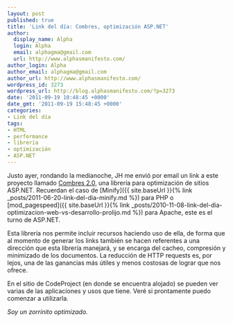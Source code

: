 ```yaml
---
layout: post
published: true
title: 'Link del día: Combres, optimización ASP.NET'
author:
  display_name: Alpha
  login: Alpha
  email: alphagma@gmail.com
  url: http://www.alphasmanifesto.com/
author_login: Alpha
author_email: alphagma@gmail.com
author_url: http://www.alphasmanifesto.com/
wordpress_id: 3273
wordpress_url: http://blog.alphasmanifesto.com/?p=3273
date: '2011-09-19 10:48:45 +0000'
date_gmt: '2011-09-19 15:48:45 +0000'
categories:
- Link del día
tags:
- HTML
- performance
- librería
- optimización
- ASP.NET
---
```


Justo ayer, rondando la medianoche, JH me envió por email un link a este proyecto llamado [Combres 2.0](http://www.codeproject.com/KB/aspnet/combres2.aspx), una librería para optimización de sitios ASP.NET. Recuerdan el caso de [Minify]({{ site.baseUrl }}{% link _posts/2011-06-20-link-del-dia-minify.md %}) para PHP o [mod_pagespeed]({{ site.baseUrl }}{% link _posts/2010-11-08-link-del-dia-optimizacion-web-vs-desarrollo-prolijo.md %}) para Apache, este es el turno de ASP.NET.

Esta librería nos permite incluir recursos haciendo uso de ella, de forma que al momento de generar los links también se hacen referentes a una dirección que esta librería manejará, y se encarga del cacheo, compresión y minimizado de los documentos. La reducción de HTTP requests es, por lejos, una de las ganancias más útiles y menos costosas de lograr que nos ofrece.

En el sitio de CodeProject (en donde se encuentra alojado) se pueden ver varias de las aplicaciones y usos que tiene. Veré si prontamente puedo comenzar a utilizarla.

_Soy un zorrinito optimizado._
